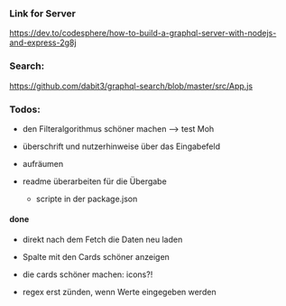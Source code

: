 ### Link for Server

https://dev.to/codesphere/how-to-build-a-graphql-server-with-nodejs-and-express-2g8j


###  Search:

https://github.com/dabit3/graphql-search/blob/master/src/App.js

### Todos:

- den Filteralgorithmus schöner machen 
 --> test Moh

- überschrift und nutzerhinweise über das Eingabefeld           

- aufräumen

- readme überarbeiten für die Übergabe 
    * scripte in der package.json



#### done

- direkt nach dem Fetch die Daten neu laden 

- Spalte mit den Cards schöner anzeigen 

- die cards schöner machen: icons?! 

- regex erst zünden, wenn Werte eingegeben werden        